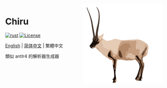 <img src="icon/chiru-256.svg" align="right" width="256" height="256"/>

# Chiru

[![rust](https://img.shields.io/badge/rust-1.64-green)](https://www.rust-lang.org/)
[![License](https://img.shields.io/badge/license-MIT-blue.svg)](https://raw.githubusercontent.com/Qiu-Weidong/Chiru/main/LICENSE)

[English](README.md) | [简体中文](README.zh-Hans.md) | 繁體中文




類似 antlr4 的解析器生成器